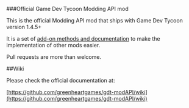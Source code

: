 ###Official Game Dev Tycoon Modding API mod

This is the official Modding API mod that ships with Game Dev Tycoon version 1.4.5+

It is a set of [add-on methods and documentation](https://github.com/greenheartgames/gdt-modAPI/wiki "Wiki") to make the implementation of other mods easier.

Pull requests are more than welcome.

##Wiki

Please check the official documentation at:

[https://github.com/greenheartgames/gdt-modAPI/wiki](https://github.com/greenheartgames/gdt-modAPI/wiki)